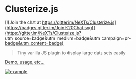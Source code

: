 # Clusterize.js

[![Join the chat at https://gitter.im/NeXTs/Clusterize.js](https://badges.gitter.im/Join%20Chat.svg)](https://gitter.im/NeXTs/Clusterize.js?utm_source=badge&utm_medium=badge&utm_campaign=pr-badge&utm_content=badge)
> Tiny vanilla JS plugin to display large data sets easily

[Demo, usage, etc…](http://nexts.github.io/Clusterize.js/)

[![example](http://nexts.github.io/Clusterize.js/img/table_example.gif)](http://nexts.github.io/Clusterize.js/)